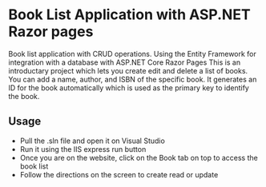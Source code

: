 # Book List Application with ASP.NET Razor pages

Book list application with CRUD operations. Using the Entity Framework for integration with a database with ASP.NET Core Razor Pages
This is an introductary project which lets you create edit and delete a list of books. You can add a name, author, and ISBN of the specific book. It generates an ID for the book automatically
which is used as the primary key to identify the book.

## Usage
- Pull the .sln file and open it on Visual Studio
- Run it using the IIS express run button
- Once you are on the website, click on the Book tab on top to access the book list
- Follow the directions on the screen to create read or update

